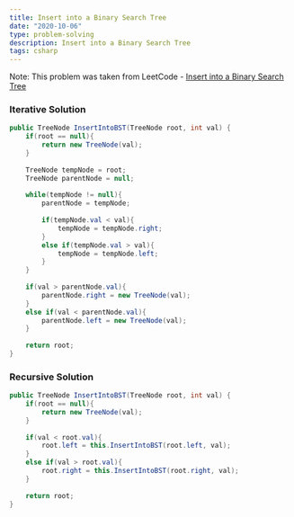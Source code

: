 ```yaml
---
title: Insert into a Binary Search Tree
date: "2020-10-06"
type: problem-solving
description: Insert into a Binary Search Tree
tags: csharp
---
```


Note: This problem was taken from LeetCode - [Insert into a Binary Search Tree](https://leetcode.com/problems/insert-into-a-binary-search-tree/)

### Iterative Solution

```csharp
public TreeNode InsertIntoBST(TreeNode root, int val) {
	if(root == null){
		return new TreeNode(val);
	}
	
	TreeNode tempNode = root;
	TreeNode parentNode = null;        
	
	while(tempNode != null){
		parentNode = tempNode;
		
		if(tempNode.val < val){
			tempNode = tempNode.right;
		}
		else if(tempNode.val > val){
			tempNode = tempNode.left;
		}
	}
	
	if(val > parentNode.val){
		parentNode.right = new TreeNode(val);
	}
	else if(val < parentNode.val){
		parentNode.left = new TreeNode(val);
	}
	
	return root;
}
```

### Recursive Solution

```csharp
public TreeNode InsertIntoBST(TreeNode root, int val) {
	if(root == null){
		return new TreeNode(val);
	}
	
	if(val < root.val){
		root.left = this.InsertIntoBST(root.left, val);
	}
	else if(val > root.val){
		root.right = this.InsertIntoBST(root.right, val);
	}
	
	return root;
}
```
